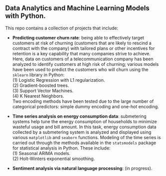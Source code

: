 ## Data Analytics and Machine Learning Models with Python. 

This repo contains a collection of projects that include: <br/>

* __Predicting customer churn rate__: being able to effectively target customers at risk of churning (customers that are likely to rescind a contract with the company) with tailored plans or other incentives for retention is a key capability that many companies strive to achieve. Here, data on customers of a telecommunication company has been analyzed to identify customers at high risk of churning; various models have been used to predict the customers who will churn using the `sklearn` library in Python: <br/>
  (1) Logistic Regression with L1 regularization.   
  (2) Gradient-boosted trees.   
  (3) Support Vector Machines.    
  (4) K Nearest Neighbors.   <br/>
Two encoding methods have been tested due to the large number of categorical predictors: simple dummy encoding and one-hot encoding. 

* __Time series analysis on energy consumption data__: submetering systems help tune the energy consumption of households to minimize wasteful usage and bill amount. In this task, energy consumption data collected by a submetering system is analyzed and displayed using various `matplotlib` and `seaborn` functions. Modeling of the time series is carried out through the methods available in the `statsmodels` package for statistical analysis in Python. These include: <br/>
  (1) Seasonal ARIMA models.    
  (2) Holt-Winters exponential smoothing.   <br/>

* __Sentiment analysis via natural language processing__: (in progress). 
